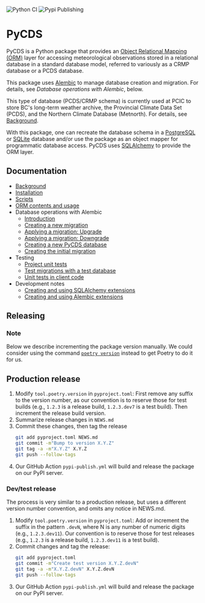 ![Python CI](https://github.com/pacificclimate/pycds/workflows/Python%20CI/badge.svg)
![Pypi Publishing](https://github.com/pacificclimate/pycds/workflows/Pypi%20Publishing/badge.svg)

# PyCDS

PyCDS is a Python package that provides an [Object Relational Mapping (ORM)](http://en.wikipedia.org/wiki/Object-relational_mapping) layer for accessing meteorological observations stored in a relational database in a standard database model, referred to variously as a CRMP database or a PCDS database.

This package uses [Alembic](https://alembic.sqlalchemy.org/) to manage database creation and migration. For details, see _Database operations with Alembic_, below.

This type of database (PCDS/CRMP schema) is currently used at PCIC to store BC's long-term weather archive, the Provincial Climate Data Set (PCDS), and the Northern Climate Database (Metnorth). For details, see [Background](docs/background.md).

With this package, one can recreate the database schema in a [PostgreSQL](http://www.postgresql.org) or [SQLite](http://www.sqlite.org) database and/or use the package as an object mapper for programmatic database access. PyCDS uses [SQLAlchemy](http://www.sqlalchemy.org) to provide the ORM layer.

## Documentation

- [Background](docs/background.md)
- [Installation](docs/installation.md)
- [Scripts](docs/scripts.md)
- [ORM contents and usage](docs/orm.md)
- Database operations with Alembic
  - [Introduction](docs/database-operations/introduction.md)
  - [Creating a new migration](docs/database-operations/create-new-migration.md)
  - [Applying a migration: Upgrade](docs/database-operations/migrate-upgrade.md)
  - [Applying a migration: Downgrade](docs/database-operations/migrate-downgrade.md)
  - [Creating a new PyCDS database](docs/database-operations/create-new-db.md)
  - [Creating the initial migration](docs/database-operations/create-initial-migration.md)
- Testing
    - [Project unit tests](docs/testing/project-unit-tests.md)
    - [Test migrations with a test database](docs/testing/test-migrations.md)
    - [Unit tests in client code](docs/testing/unit-tests-in-client-code.md)
- Development notes
  - [Creating and using SQLAlchemy extensions](docs/dev-notes/sqlalchemy-extensions.md)
  - [Creating and using Alembic extensions](docs/dev-notes/alembic-extensions.md)

## Releasing

### Note

Below we describe incrementing the package version manually. We could consider 
using the command 
[`poetry version`](https://python-poetry.org/docs/cli/#version) 
instead to get Poetry to do it for us.

## Production release

1. Modify `tool.poetry.version` in `pyproject.toml`: First remove any suffix
   to the version number, as our convention is to reserve those for test builds
   (e.g., `1.2.3` is a release build, `1.2.3.dev7` is a test build).
   Then increment the release build version.
1. Summarize release changes in `NEWS.md`
1. Commit these changes, then tag the release
   ```bash
   git add pyproject.toml NEWS.md
   git commit -m"Bump to version X.Y.Z"
   git tag -a -m"X.Y.Z" X.Y.Z
   git push --follow-tags
   ```
1. Our GitHub Action `pypi-publish.yml` will build and release the package 
   on our PyPI server.

### Dev/test release

The process is very similar to a production release, but uses a different
version number convention, and omits any notice in NEWS.md.

1. Modify `tool.poetry.version` in `pyproject.toml`: Add or increment the suffix
   in the pattern `.devN`, where N is any number of numeric digits (e.g., `1.2.3.dev11`).
   Our convention is to reserve those for test releases
   (e.g., `1.2.3` is a release build, `1.2.3.dev11` is a test build).
2. Commit changes and tag the release:
   ```bash
   git add pyproject.toml
   git commit -m"Create test version X.Y.Z.devN"
   git tag -a -m"X.Y.Z.devN" X.Y.Z.devN
   git push --follow-tags
   ```
1. Our GitHub Action `pypi-publish.yml` will build and release the package
   on our PyPI server.
